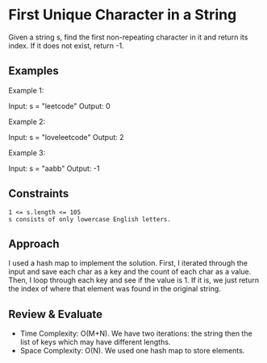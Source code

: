 # First Unique Character in a String

Given a string s, find the first non-repeating character in it and return its index. If it does not exist, return -1.

## Examples 

Example 1:

Input: s = "leetcode"
Output: 0

Example 2:

Input: s = "loveleetcode"
Output: 2

Example 3:

Input: s = "aabb"
Output: -1

## Constraints

    1 <= s.length <= 105
    s consists of only lowercase English letters.

## Approach
I used a hash map to implement the solution. First, I iterated through the input and save each char as a key and the count of each char as a value. Then, I loop through each key and see if the value is 1. If it is, we just return the index of where that element was found in the original string. 

## Review & Evaluate
- Time Complexity: O(M+N). We have two iterations: the string then the list of keys which may have different lengths.
- Space Complexity: O(N). We used one hash map to store elements.
